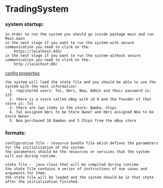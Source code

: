 # TradingSystem


### system startup: 
    
    in order to run the system you should go inside package main and run Main.main
    in the next stage if you want to run the system with secure communication you need to click on the:
        https://localhost:443/
    in the next stage if you want to run the system without secure communication you need to click on the:
        http://localhost:80/
        
   [config properties](https://github.com/omrigo13/TradingSystem/blob/main/Dev/config/config.properties)
        
    the system will load the state file and you should be able to use the system with the next information:
      1. registered users: Tal, Omri, Noa, Admin and their password is: 123
      2. there is a store called eBay with id 0 and the founder of that store is: Tal
      3. there are two items in the store: Bamba, Chips
      4. Tal assigned Omri to be Store Owner and Omri assigned Noa to be Store Owner
      5. Noa purchased 10 Bambas and 5 Chips from the eBay store
    
### formats:

    configuration file - resource bundle file which defines the parameters for the initialization of the system.
    the parameters should be the resources or services that the system will use during runtime.
    
    state file -  java class that will be compiled during runtime
    the state file contains a series of instructions of use cases and arguments for them.
    the state file will be loaded and the system should be in that state after the initialization finished.

